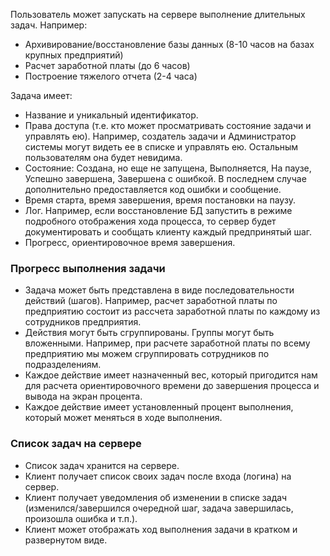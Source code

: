 Пользователь может запускать на сервере выполнение длительных задач. Например:

* Архивирование/восстановление базы данных (8-10 часов на базах крупных предприятий)
* Расчет заработной платы (до 6 часов)
* Построение тяжелого отчета (2-4 часа)

Задача имеет:

* Название и уникальный идентификатор.
* Права доступа (т.е. кто может просматривать состояние задачи и управлять ею). Например, создатель задачи и Администратор системы могут видеть ее в списке и управлять ею. Остальным пользователям она будет невидима.
* Состояние: Создана, но еще не запущена, Выполняется, На паузе, Успешно завершена, Завершена с ошибкой. В последнем случае дополнительно предоставляется код ошибки и сообщение.
* Время старта, время завершения, время постановки на паузу. 
* Лог. Например, если восстановление БД запустить в режиме подробного отображения хода процесса, то сервер будет документировать и сообщать клиенту каждый предпринятый шаг.
* Прогресс, ориентировочное время завершения.

### Прогресс выполнения задачи

* Задача может быть представлена в виде последовательности действий (шагов). Например, расчет заработной платы по предприятию состоит из рассчета заработной платы по каждому из сотрудников предприятия.
* Действия могут быть сгруппированы. Группы могут быть вложенными. Например, при расчете заработной платы по всему предприятию мы можем сгруппировать сотрудников по подразделениям.
* Каждое действие имеет назначенный вес, который пригодится нам для расчета ориентировочного времени до завершения процесса и вывода на экран процента.
* Каждое действие имеет установленный процент выполнения, который может меняться в ходе выполнения. 

### Список задач на сервере

* Список задач хранится на сервере.
* Клиент получает список своих задач после входа (логина) на сервер.
* Клиент получает уведомления об изменении в списке задач (изменился/завершился очередной шаг, задача завершилась, произошла ошибка и т.п.).
* Клиент может отображать ход выполнения задачи в кратком и развернутом виде.